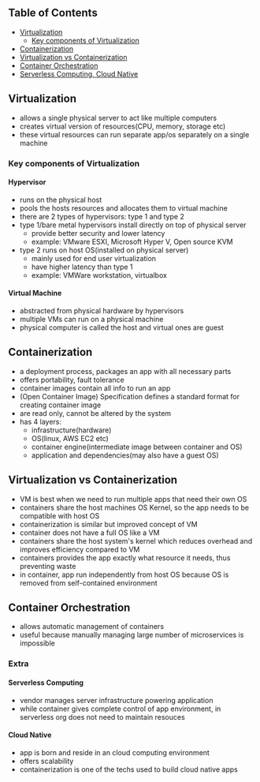 ## Table of Contents
- [Virtualization](#virtualization)
  - [Key components of Virtualization](#key-components-of-virtualization)
- [Containerization](#containerization)
- [Virtualization vs Containerization](#virtualization-vs-containerization)
- [Container Orchestration](#container-orchestration)
- [Serverless Computing, Cloud Native](#extra)

## Virtualization
- allows a single physical server to act like multiple computers
- creates virtual version of resources(CPU, memory, storage etc)
- these virtual resources can run separate app/os separately on a single machine

### Key components of Virtualization

#### Hypervisor
- runs on the physical host
- pools the hosts resources and allocates them to virtual machine
- there are 2 types of hypervisors: type 1 and type 2
- type 1/bare metal hypervisors install directly on top of physical server
	- provide better security and lower latency
	- example: VMware ESXI, Microsoft Hyper V, Open source KVM
- type 2 runs on host OS(installed on physical server)
	- mainly used for end user virtualization
	- have higher latency than type 1
	- example: VMWare workstation, virtualbox
#### Virtual Machine
- abstracted from physical hardware by hypervisors
- multiple VMs can run on a physical machine
- physical computer is called the host and virtual ones are guest

## Containerization
- a deployment process, packages an app with all necessary parts
- offers portability, fault tolerance
- container images contain all info to run an app
- (Open Container Image) Specification defines a standard format for creating container image
- are read only, cannot be altered by the system
- has 4 layers: 
	- infrastructure(hardware)
	- OS(linux, AWS EC2 etc)
	- container engine(intermediate image between container and OS)
	- application and dependencies(may also have a guest OS)

## Virtualization vs Containerization
- VM is best when we need to run multiple apps that need their own OS
- containers share the host machines OS Kernel, so the app needs to be compatible with host OS
- containerization is similar but improved concept of VM
- container does not have a full OS like a VM
- containers share the host system's kernel which reduces overhead and improves efficiency compared to VM
- containers provides the app exactly what resource it needs, thus preventing waste
- in container, app run independently from host OS because OS is removed from self-contained environment

## Container Orchestration
- allows automatic management of containers
- useful because manually managing large number of microservices is impossible


### Extra

#### Serverless Computing
- vendor manages server infrastructure powering application
- while container gives complete control of app environment, in serverless org does not need to maintain resouces

#### Cloud Native
- app is born and reside in an cloud computing environment
- offers scalability
- containerization is one of the techs used to build cloud native apps
